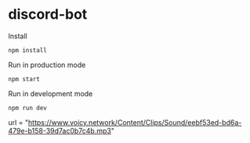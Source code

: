 # discord-bot

Install
```
npm install
```


Run in production mode
```
npm start
```


Run in development mode
```
npm run dev
```


url = "https://www.voicy.network/Content/Clips/Sound/eebf53ed-bd6a-479e-b158-39d7ac0b7c4b.mp3"